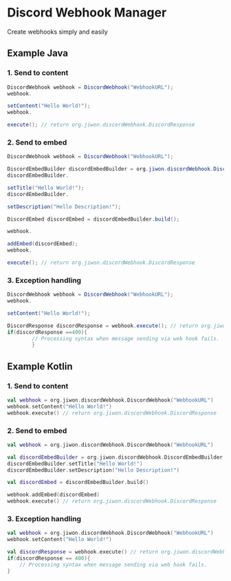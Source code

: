 # Discord Webhook Manager

Create webhooks simply and easily

## Example Java
### 1. Send to content

```java
DiscordWebhook webhook = DiscordWebhook("WebhookURL");
webhook.

setContent("Hello World!");
webhook.

execute(); // return org.jiwon.discordWebhook.DiscordResponse
```

### 2. Send to embed

```java
DiscordWebhook webhook = DiscordWebhook("WebhookURL");

DiscordEmbedBuilder discordEmbedBuilder = org.jiwon.discordWebhook.DiscordEmbedBuilder();
discordEmbedBuilder.

setTitle("Hello World!");
discordEmbedBuilder.

setDescription("Hello Description!");

DiscordEmbed discordEmbed = discordEmbedBuilder.build();

webhook.

addEmbed(discordEmbed);
webhook.

execute(); // return org.jiwon.discordWebhook.DiscordResponse
```

### 3. Exception handling

```java
DiscordWebhook webhook = DiscordWebhook("WebhookURL");
webhook.

setContent("Hello World!");

DiscordResponse discordResponse = webhook.execute(); // return org.jiwon.discordWebhook.DiscordResponse
if(discordResponse ==400){
        // Processing syntax when message sending via web hook fails.
        }
```

## Example Kotlin
### 1. Send to content
```kotlin
val webhook = org.jiwon.discordWebhook.DiscordWebhook("WebhookURL")
webhook.setContent("Hello World!")
webhook.execute() // return org.jiwon.discordWebhook.DiscordResponse
```

### 2. Send to embed
```kotlin
val webhook = org.jiwon.discordWebhook.DiscordWebhook("WebhookURL")

val discordEmbedBuilder = org.jiwon.discordWebhook.DiscordEmbedBuilder()
discordEmbedBuilder.setTitle("Hello World!")
discordEmbedBuilder.setDescription("Hello Description!")

val discordEmbed = discordEmbedBuilder.build()

webhook.addEmbed(discordEmbed)
webhook.execute() // return org.jiwon.discordWebhook.DiscordResponse
```

### 3. Exception handling
```kotlin
val webhook = org.jiwon.discordWebhook.DiscordWebhook("WebhookURL")
webhook.setContent("Hello World!")

val discordResponse = webhook.execute() // return org.jiwon.discordWebhook.DiscordResponse
if(discordResponse == 400){
    // Processing syntax when message sending via web hook fails.
}

```